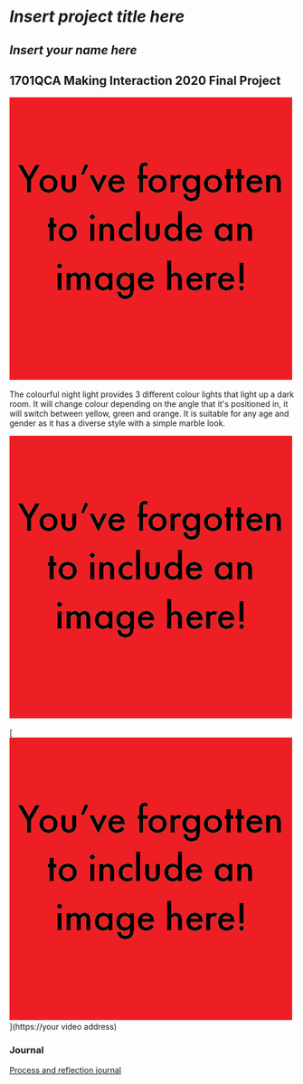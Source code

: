# *Insert project title here*
## *Insert your name here* ##
## 1701QCA Making Interaction 2020 Final Project ##

<!--- Instructions for the journal will mostly be included as comments, which appear in a block like this that opens with a less than symbol, exclamation mark and three hyphens and closes with three hyphens and a greater than symbol. Make sure you do not include any text you want visible within these symbols or it will not be visible to your instructor. In some cases, such as in headings, there is italicised text included between asterisks that needs to be replaced. --->

<!--- When you have completed the template, submit the link to the GitHub Pages site for this repository as a link in Learning@Griffith. The link should be something like [https://qcainteractivemedia.github.io/1701QCA-Assessment3/](https://qcainteractivemedia.github.io/1701QCA-Assessment3/) where `qcainteractivemedia` is replaced with your GitHub username and `1701QCA-Assessment3` is replaced with whatever you called the repository this template is contained in when you set it up. You should NOT be submitting a link that begins with github.com/[your user name] as that is not the rendered version. See the instructions about creating GitHub pages to see how to get the link to the rendered page. --->

<!--- SHOWCASE IMAGE: Insert a showcase image here. Try to capture the image as if it were in a portfolio, sales material, or project proposal. The project isn't likely to be something that finished, but practice making images that capture the project in that style. 

The image should be inserted with code like that below where you replace the filename to exactly match what you uploaded. This will only work reliably if your filename has no spaces or unusual characters in it. The image must be in .jpg, .gif, .png format. Files of .heic or .heif type will not show up. Note that .png is different to .PNG in a filename here. The names are case sensitive.
--->

![Image](missingimage.png)

<!--- PROJECT DESCRIPTION: In a few sentences, describe what the project is and does, who it is for, and a typical use case. This should be suitable for a catalog, poster, or other display material about the project. --->

The colourful night light provides 3 different colour lights that light up a dark room. It will change colour depending on the angle that it's positioned in, it will switch between yellow, green and orange. It is suitable for any age and gender as it has a diverse style with a simple marble look. 
<!--- SECONDARY IMAGE: Provide some other image that gives a viewer a different perspective on the project such as more about how it functions, the project in use, or something else. This should not just be a different angle of the same object. It should show the project in use if the first image didn't show that, or somehow tell us a different story about the project. --->

![Image](missingimage.png)

<!--- PROJECT VIDEO: Provide a still image from your video and a link to the video below. In that code, replace `missingimage.png` with the still from your video and the URL of the video where indicated. If you link to a password protected video, you must include the password in the document you submit through Learning@Griffith. Failing to have a video that we can access might lead to significant reduction in marks, potentially as much as if the video has not been submitted at all. --->

[![Image](missingimage.png)](https://your video address)

### Journal ###

<!--- The following link will direct to your process and reflection journal, which will be held in the file `journal.md` in the folder called `journal`. This link should not be changed. --->
[Process and reflection journal](/journal/journal.md)
